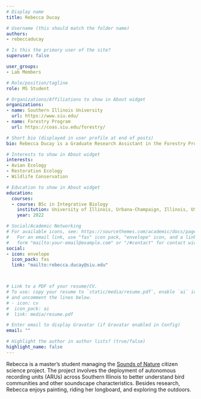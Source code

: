 ```yaml
---
# Display name
title: Rebecca Ducay

# Username (this should match the folder name)
authors:
- rebeccaducay

# Is this the primary user of the site?
superuser: false

user_groups: 
- Lab Members

# Role/position/tagline
role: MS Student

# Organizations/Affiliations to show in About widget
organizations:
- name: Southern Illinois University
  url: https://www.siu.edu/
- name: Forestry Program
  url: https://coas.siu.edu/forestry/ 

# Short bio (displayed in user profile at end of posts)
bio: Rebecca Ducay is a Graduate Research Assistant in the Forestry Program at Southern Illinois University.

# Interests to show in About widget
interests:
- Avian Ecology
- Restoration Ecology    
- Wildlife Conservation

# Education to show in About widget
education:
  courses:
  - course: BSc in Integrative Biology
    institution: University of Illinois, Urbana-Champaign, Illinois, USA
    year: 2022

# Social/Academic Networking
# For available icons, see: https://sourcethemes.com/academic/docs/page-builder/#icons
#   For an email link, use "fas" icon pack, "envelope" icon, and a link in the
#   form "mailto:your-email@example.com" or "/#contact" for contact widget.
social:
- icon: envelope
  icon_pack: fas
  link: "mailto:rebecca.ducay@siu.edu"



# Link to a PDF of your resume/CV.
# To use: copy your resume to `static/media/resume.pdf`, enable `ai` icons in `params.toml`, 
# and uncomment the lines below.
# - icon: cv
#  icon_pack: ai
#  link: media/resume.pdf

# Enter email to display Gravatar (if Gravatar enabled in Config)
email: ""

# Highlight the author in author lists? (true/false)
highlight_name: false
---
```


Rebecca is a master’s student managing the [Sounds of Nature](peaselab.com/sounds) citizen science project. The project involves the deployment of autonomous recording units (ARUs) across Southern Illinois to better understand bird communities and other soundscape characteristics. Besides research, Rebecca enjoys painting, riding her longboard, and exploring the outdoors.




